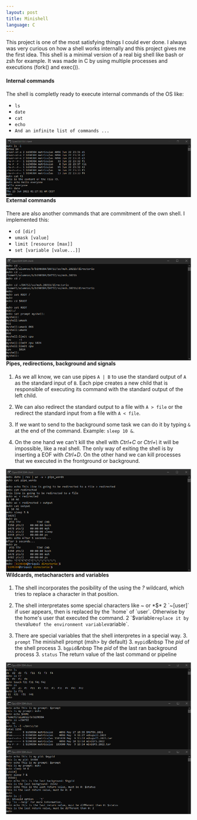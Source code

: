 ```yaml
---
layout: post
title: Minishell
language: C
---
```


This project is one of the most satisfying things I could ever done. I always was very 
curious on how a shell works internally and this project gives me the first idea. This shell is a minimal version of a real big shell like bash or zsh for example. It was made in C by using multiple processes and executions (fork() and exec()).

#### Internal commands

The shell is completly ready to execute internal commands of the OS like:

* `ls`
* `date`
* `cat`
* `echo`
* `And an infinite list of commands ...`

<img src="../img/msh/interns.png"
     alt="Interns commands"
     style="float: left; margin-right: 10px;" />

#### External commands

There are also another commands that are commitment of the own shell. I implemented this:

* `cd [dir]`
* `umask [value]`
* `limit [resource [max]]`
* `set [variable [value...]]`

<img src="../img/msh/externs.png"
     alt="Externs commands"
     style="float: left; margin-right: 10px;" />
    
#### Pipes, redirections, background and signals

1. As we all know, we can use pipes `A | B` to use the standard output of `A` as the standard input of `B`. Each pipe creates a new child that is responsible of executing its command with the standard output of the left child.

2. We can also redirect the standard output to a file with `A > file` or the redirect the standard input from a file with `A < file`.

3. If we want to send to the background some task we can do it by typing `&` at the end of the command. Example: `sleep 10 &`.

4. On the one hand we can't kill the shell with *Ctrl+C* or *Ctrl+\\* it will be impossible, like a real shell. The only way of exiting the shell is by inserting a EOF with *Ctrl+D*. On the other hand we can kill processes that we executed in the frontground or background.

<img src="../img/msh/pipesandso.png"
     alt="Externs commands"
     style="float: left; margin-right: 10px;" />

#### Wildcards, metacharacters and variables

1. The shell incorporates the posibility of the using the *?* wildcard, which tries to replace a character in that position.

2. The shell interpretates some special characters like *~* or *$*
    2 `~[user]` if user appears, then is replaced by the `home` of `user`. Otherwise by the home's user that executed the command.
    2 `$variable` replace it by the `value` of the environment variable `variable`.

3. There are special variables that the shell interpretes in a special way.
    3. `prompt` The minishell prompt (msh> by default)
    3. `mypid`&nbsp The *pid* of the shell process
    3. `bgpid`&nbsp The *pid* of the last ran background process
    3. `status` The return value of the last command or pipeline

<img src="../img/msh/wildcard.png"
     alt="Interns commands"
     style="float: left; margin-right: 10px;" />

<img src="../img/msh/specials.png"
     alt="Interns commands"
     style="float: left; margin-right: 10px;" />

<img src="../img/msh/variables.png"
     alt="Interns commands"
     style="float: left; margin-right: 10px;" />